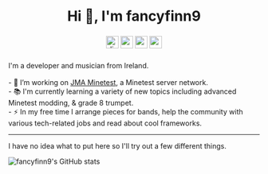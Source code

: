 ###

<h1 align="center">Hi 👋, I'm fancyfinn9</h1>

###

<div align="center">
  <a href="https://discordapp.com/users/955575589744545882" target="_blank">
    <img src="https://img.shields.io/static/v1?message=Discord&logo=discord&label=&color=7289DA&logoColor=white&labelColor=&style=for-the-badge" height="25" alt="discord logo"  /></a>
  <a href="mailto:fancyfinn9@proton.me" target="_blank">
    <img src="https://img.shields.io/static/v1?message=Email&logo=gmail&label=&color=D14836&logoColor=white&labelColor=&style=for-the-badge" height="25" alt="gmail logo"  /></a>
  <a href="https://www.youtube.com/@fancyfinn9/" target="_blank">
    <img src="https://img.shields.io/static/v1?message=Youtube&logo=youtube&label=&color=FF0000&logoColor=white&labelColor=&style=for-the-badge" height="25" alt="youtube logo"  /></a>
  <a href="https://theres.life/@fancyfinn9/" target="_blank">
    <img src="https://img.shields.io/static/v1?message=Mastodon&logo=mastodon&label=&color=563ACC&logoColor=white&labelColor=&style=for-the-badge" height="25" alt="mastodon logo"  /></a>
</div>

###


<p align="left">I'm a developer and musician from Ireland.<br><br>- 🔭 I’m working on <a href="https://ctf.jma-sig.de">JMA Minetest</a>, a Minetest server network.<br>- 📚 I'm currently learning a variety of new topics including advanced Minetest modding, & grade 8 trumpet.<br>- ⚡ In my free time I arrange pieces for bands, help the community with various tech-related jobs and read about cool frameworks.</p>

---

<p align="left">I have no idea what to put here so I'll try out a few different things.</p>

![fancyfinn9's GitHub stats](https://github-readme-stats.vercel.app/api?username=fancyfinn9)
